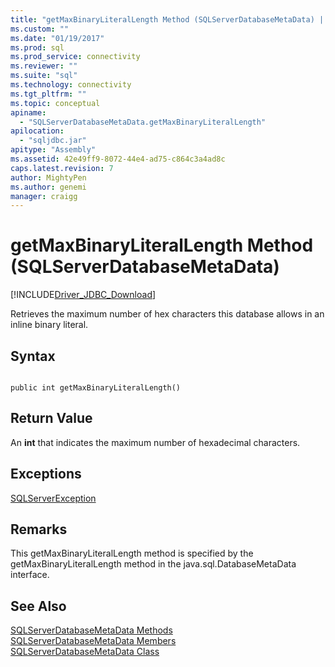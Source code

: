 ```yaml
---
title: "getMaxBinaryLiteralLength Method (SQLServerDatabaseMetaData) | Microsoft Docs"
ms.custom: ""
ms.date: "01/19/2017"
ms.prod: sql
ms.prod_service: connectivity
ms.reviewer: ""
ms.suite: "sql"
ms.technology: connectivity
ms.tgt_pltfrm: ""
ms.topic: conceptual
apiname: 
  - "SQLServerDatabaseMetaData.getMaxBinaryLiteralLength"
apilocation: 
  - "sqljdbc.jar"
apitype: "Assembly"
ms.assetid: 42e49ff9-8072-44e4-ad75-c864c3a4ad8c
caps.latest.revision: 7
author: MightyPen
ms.author: genemi
manager: craigg
---
```

# getMaxBinaryLiteralLength Method (SQLServerDatabaseMetaData)
[!INCLUDE[Driver_JDBC_Download](../../../includes/driver_jdbc_download.md)]

  Retrieves the maximum number of hex characters this database allows in an inline binary literal.  
  
## Syntax  
  
```  
  
public int getMaxBinaryLiteralLength()  
```  
  
## Return Value  
 An **int** that indicates the maximum number of hexadecimal characters.  
  
## Exceptions  
 [SQLServerException](../../../connect/jdbc/reference/sqlserverexception-class.md)  
  
## Remarks  
 This getMaxBinaryLiteralLength method is specified by the getMaxBinaryLiteralLength method in the java.sql.DatabaseMetaData interface.  
  
## See Also  
 [SQLServerDatabaseMetaData Methods](../../../connect/jdbc/reference/sqlserverdatabasemetadata-methods.md)   
 [SQLServerDatabaseMetaData Members](../../../connect/jdbc/reference/sqlserverdatabasemetadata-members.md)   
 [SQLServerDatabaseMetaData Class](../../../connect/jdbc/reference/sqlserverdatabasemetadata-class.md)  
  
  
